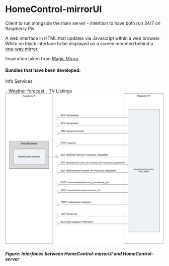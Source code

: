 # HomeControl-mirrorUI

Client to run alongside the main server - intention to have both run 24/7 on Raspberry Pis.

A web interface in HTML that updates via Javascript within a web browser. White on black interface to be displayed on a screen mounted behind a <a href="https://en.wikipedia.org/wiki/One-way_mirror">one-way mirror</a>.

Inspiration taken from <a href="https://magicmirror.builders/">Magic Mirror</a>.

<h4>Bundles that have been developed:</h4>
<p>Info Services</p>
- Weather forecast
- TV Listings

<img src="https://github.com/robe16/HomeControl-documentation/blob/master/images/interfaces/img_interfaces_mirrorui-server.jpg">
<h5>Figure: Interfaces between HomeControl-mirrorUI and HomeControl-server</h5>
